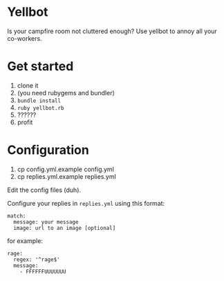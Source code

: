 # Yellbot
Is your campfire room not cluttered enough?  Use yellbot to annoy all your co-workers.

# Get started

1. clone it
2. (you need rubygems and bundler)
3. `bundle install`
3. `ruby yellbot.rb`
4. ??????
5. profit

# Configuration

1. cp config.yml.example config.yml
2. cp replies.yml.example replies.yml

Edit the config files (duh).

Configure your replies in `replies.yml` using this format:

    match:
      message: your message
      image: url to an image [optional]

for example:


    rage:
      regex: '^rage$'
      message:
        - FFFFFFUUUUUUU
